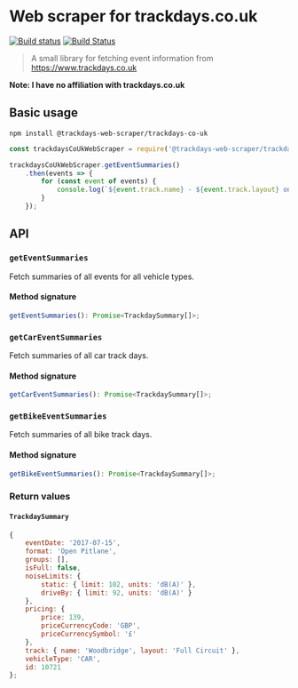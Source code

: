 # Web scraper for trackdays.co.uk

[![Build status](https://ci.appveyor.com/api/projects/status/8y93v4wrbjssjhxn/branch/master?svg=true)](https://ci.appveyor.com/project/TomSeldon/trackdays-co-uk-web-scraper/branch/master)
[![Build Status](https://travis-ci.org/TomSeldon/trackdays-co-uk-web-scraper.svg?branch=master)](https://travis-ci.org/TomSeldon/trackdays-co-uk-web-scraper)

> A small library for fetching event information from https://www.trackdays.co.uk

**Note: I have no affiliation with trackdays.co.uk**

## Basic usage

`npm install @trackdays-web-scraper/trackdays-co-uk`

```javascript
const trackdaysCoUkWebScraper = require('@trackdays-web-scraper/trackdays-co-uk');

trackdaysCoUkWebScraper.getEventSummaries()
    .then(events => {
        for (const event of events) {
            console.log(`${event.track.name} - ${event.track.layout} on ${event.eventDate}`);
        }
    });
```

## API

### `getEventSummaries`
Fetch summaries of all events for all vehicle types.

#### Method signature
```typescript
getEventSummaries(): Promise<TrackdaySummary[]>;
```

### `getCarEventSummaries`
Fetch summaries of all car track days.

#### Method signature
```typescript
getCarEventSummaries(): Promise<TrackdaySummary[]>;
```

### `getBikeEventSummaries`
Fetch summaries of all bike track days.

#### Method signature
```typescript
getBikeEventSummaries(): Promise<TrackdaySummary[]>;
```

### Return values

#### `TrackdaySummary`

```javascript
{
    eventDate: '2017-07-15',
    format: 'Open Pitlane',
    groups: [],
    isFull: false,
    noiseLimits: {
        static: { limit: 102, units: 'dB(A)' },
        driveBy: { limit: 92, units: 'dB(A)' }
    },
    pricing: {
        price: 139,
        priceCurrencyCode: 'GBP',
        priceCurrencySymbol: '£'
    },
    track: { name: 'Woodbridge', layout: 'Full Circuit' },
    vehicleType: 'CAR',
    id: 10721
};
```